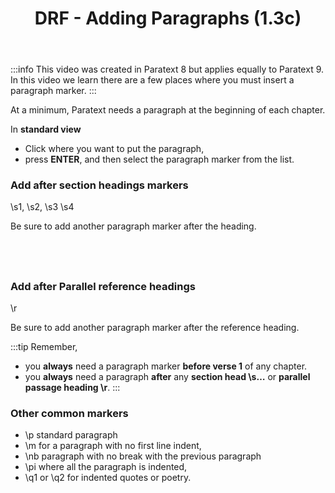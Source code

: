 ﻿---
title: DRF - Adding Paragraphs (1.3c)
---
:::info
This video was created in Paratext 8 but applies equally to Paratext 9. In this video we learn there are a few places where you must insert a paragraph marker.
:::

At a minimum, Paratext needs a paragraph at the beginning of each chapter.

In **standard view**

-  Click where you want to put the paragraph,
-  press **ENTER**, and then select the paragraph marker from the list.

### Add after section headings markers

\\s1, \\s2, \\s3 \\s4

Be sure to add another paragraph marker after the heading.

 
----

### Add after Parallel reference headings

\\r 

Be sure to add another paragraph marker after the reference heading.

:::tip
Remember,
-  you **always** need a paragraph marker **before verse 1** of any chapter.
-  you **always** need a paragraph **after** any **section head \\s…** or **parallel passage heading \\r**.
:::

### Other common markers

-  \\p standard paragraph
-  \\m for a paragraph with no first line indent,
-  \\nb paragraph with no break with the previous paragraph
-  \\pi where all the paragraph is indented,
-  \\q1 or \\q2 for indented quotes or poetry.
